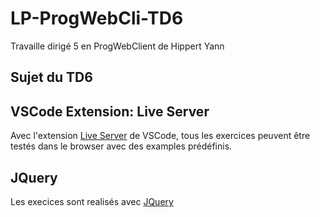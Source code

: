 # LP-ProgWebCli-TD6

Travaille dirigé 5 en ProgWebClient de Hippert Yann

## Sujet du TD6

## VSCode Extension: Live Server

Avec l'extension [Live Server](https://marketplace.visualstudio.com/items?itemName=ritwickdey.LiveServer) de VSCode,
tous les exercices peuvent être testés dans le browser avec des examples prédéfinis.

## JQuery

Les execices sont realisés avec [JQuery](https://developers.google.com/speed/libraries)
